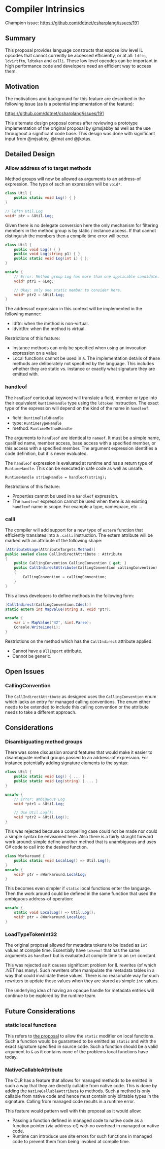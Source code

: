 # Compiler Intrinsics

Champion issue: <https://github.com/dotnet/csharplang/issues/191>

## Summary

This proposal provides language constructs that expose low level IL opcodes that cannot currently
be accessed efficiently, or at all: `ldftn`, `ldvirtftn`, `ldtoken` and `calli`. These low level 
opcodes can be important in high performance code and developers need an efficient way to access 
them.

## Motivation

The motivations and background for this feature are described in the following issue (as is a 
potential implementation of the feature): 

https://github.com/dotnet/csharplang/issues/191

This alternate design proposal comes after reviewing a prototype implementation of the original
proposal by @msjabby as well as the use throughout a significant code base. This design was done 
with significant input from @mjsabby, @tmat and @jkotas.

## Detailed Design 

### Allow address of to target methods

Method groups will now be allowed as arguments to an address-of expression. The type of such an 
expression will be `void*`. 

``` csharp
class Util { 
    public static void Log() { } 
}

// ldftn Util.Log
void* ptr = &Util.Log; 
```

Given there is no delegate conversion here the only mechanism for filtering members in the method
group is by static / instance access. If that cannot distinguish the members then a compile time
error will occur.

``` csharp
class Util { 
    public void Log() { } 
    public void Log(string p1) { } 
    public static void Log(int i) { };
}

unsafe {
    // Error: Method group Log has more than one applicable candidate.
    void* ptr1 = &Log; 

    // Okay: only one static member to consider here.
    void* ptr2 = &Util.Log;
}
```

The addressof expression in this context will be implemented in the following manner:

- ldftn: when the method is non-virtual.
- ldvirtftn: when the method is virtual.

Restrictions of this feature:

- Instance methods can only be specified when using an invocation expression on a value
- Local functions cannot be used in `&`. The implementation details of these methods are
deliberately not specified by the language. This includes whether they are static vs. instance or
exactly what signature they are emitted with.

### handleof

The `handleof` contextual keyword will translate a field, member or type into their equivalent 
`RuntimeHandle` type using the `ldtoken` instruction. The exact type of the expression will 
depend on the kind of the name in `handleof`:

- field: `RuntimeFieldHandle`
- type: `RuntimeTypeHandle`
- method: `RuntimeMethodHandle`

The arguments to `handleof` are identical to `nameof`. It must be a simple name, qualified name, 
member access, base access with a specified member, or this access with a specified member. The 
argument expression identifies a code definition, but it is never evaluated.

The `handleof` expression is evaluated at runtime and has a return type of `RuntimeHandle`. This 
can be executed in safe code as well as unsafe. 

``` 
RuntimeHandle stringHandle = handleof(string);
```

Restrictions of this feature:

- Properties cannot be used in a `handleof` expression.
- The `handleof` expression cannot be used when there is an existing `handleof` name in scope. For 
example a type, namespace, etc ...

### calli

The compiler will add support for a new type of `extern` function that efficiently translates into
a `.calli` instruction. The extern attribute will be marked with an attribute of the following
shape:

``` csharp
[AttributeUsage(AttributeTargets.Method)]
public sealed class CallIndirectAttribute : Attribute
{
    public CallingConvention CallingConvention { get; }
    public CallIndirectAttribute(CallingConvention callingConvention)
    {
        CallingConvention = callingConvention;
    }
}
```

This allows developers to define methods in the following form:

``` csharp
[CallIndirect(CallingConvention.Cdecl)]
static extern int MapValue(string s, void *ptr);

unsafe {
    var i = MapValue("42", &int.Parse);
    Console.WriteLine(i);
}
```

Restrictions on the method which has the `CallIndirect` attribute applied:

- Cannot have a `DllImport` attribute.
- Cannot be generic.

## Open Issues

### CallingConvention

The `CallIndirectAttribute` as designed uses the `CallingConvention` enum which lacks an entry for
managed calling conventions. The enum either needs to be extended to include this calling convention
or the attribute needs to take a different approach.

## Considerations

### Disambiguating method groups

There was some discussion around features that would make it easier to disambiguate method groups
passed to an address-of expression. For instance potentially adding signature elements to the 
syntax:

``` csharp
class Util {
    public static void Log() { ... }
    public static void Log(string) { ... }
}

unsafe {
    // Error: ambiguous Log
    void *ptr1 = &Util.Log;

    // Use Util.Log();
    void *ptr2 = &Util.Log();
}
```

This was rejected because a compelling case could not be made nor could a simple syntax be 
envisioned here. Also there is a fairly straight forward work around: simple define another 
method that is unambiguous and uses C# code to call into the desired function. 

``` csharp
class Workaround {
    public static void LocalLog() => Util.Log();
}
unsafe { 
    void* ptr = &Workaround.LocalLog;
}
```

This becomes even simpler if `static` local functions enter the language. Then the work around
could be defined in the same function that used the ambiguous address-of operation:

``` csharp
unsafe { 
    static void LocalLog() => Util.Log();
    void* ptr = &Workaround.LocalLog;
}
```

### LoadTypeTokenInt32

The original proposal allowed for metadata tokens to be loaded as `int` values at compile time. 
Essentially have `tokenof` that has the same arguments as `handleof` but is evaluated at 
compile time to an `int` constant. 

This was rejected as it causes significant problem for IL rewrites (of which .NET has many). Such 
rewriters often manipulate the metadata tables in a way that could invalidate these values. There 
is no reasonable way for such rewriters to update these values when they are stored as simple 
`int` values.

The underlying idea of having an opaque handle for metadata entries will continue to be explored 
by the runtime team. 

## Future Considerations

### static local functions

This refers to [the proposal](https://github.com/dotnet/csharplang/issues/1565) to allow the 
`static` modifier on local functions. Such a function would be guaranteed to be emitted as 
`static` and with the exact signature specified in source code. Such a function should be a valid
argument to `&` as it contains none of the problems local functions have today.

### NativeCallableAttribute

The CLR has a feature that allows for managed methods to be emitted in such a way that they are 
directly callable from native code. This is done by adding the `NativeCallableAttribute` to 
methods. Such a method is only callable from native code and hence must contain only blittable 
types in the signature. Calling from managed code results in a runtime error. 

This feature would pattern well with this proposal as it would allow:

- Passing a function defined in managed code to native code as a function pointer (via address-of)
with no overhead in managed or native code. 
- Runtime can introduce use site errors for such functions in managed code to prevent them from
being invoked at compile time.




